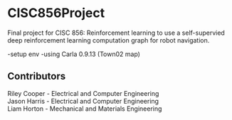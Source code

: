 # CISC856Project
Final project for CISC 856: Reinforcement learning to use a self-supervied deep reinforcement learning computation graph for robot navigation. 

-setup env
-using Carla 0.9.13 (Town02 map)

## Contributors
Riley Cooper - Electrical and Computer Engineering  
Jason Harris - Electrical and Computer Engineering  
Liam Horton - Mechanical and Materials Engineering  

